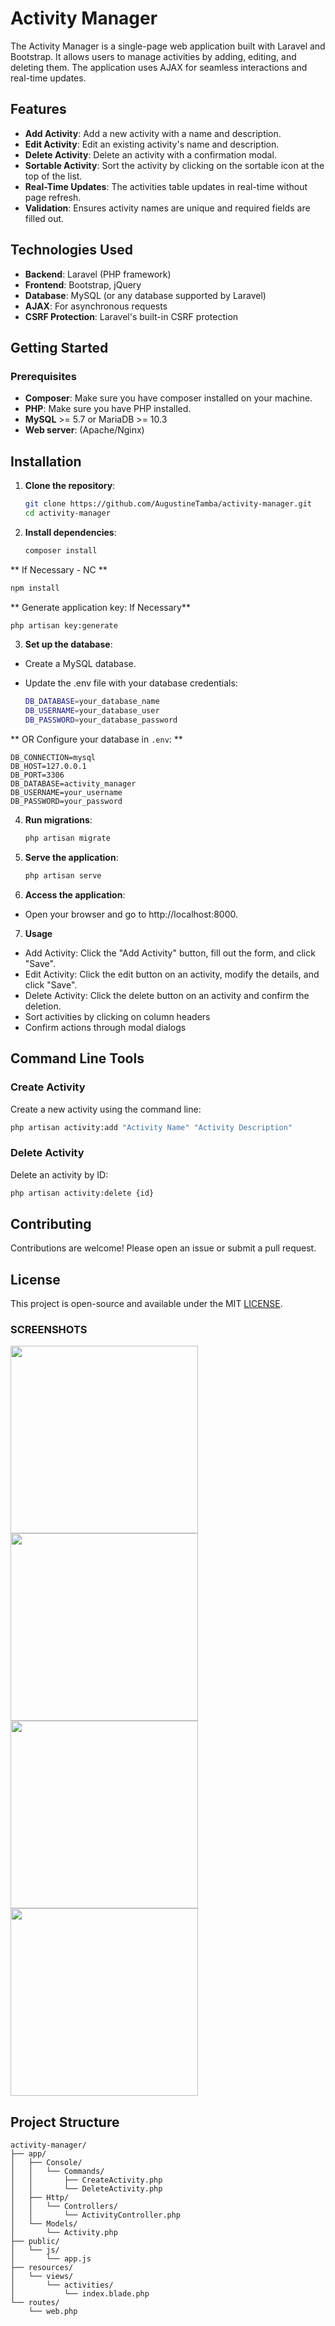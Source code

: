# Activity Manager

The Activity Manager is a single-page web application built with Laravel and Bootstrap. It allows users to manage activities by adding, editing, and deleting them. The application uses AJAX for seamless interactions and real-time updates.

## Features

- **Add Activity**: Add a new activity with a name and description.
- **Edit Activity**: Edit an existing activity's name and description.
- **Delete Activity**: Delete an activity with a confirmation modal.
- **Sortable Activity**: Sort the activity by clicking on the sortable icon at the top of the list.
- **Real-Time Updates**: The activities table updates in real-time without page refresh.
- **Validation**: Ensures activity names are unique and required fields are filled out.

## Technologies Used

- **Backend**: Laravel (PHP framework)
- **Frontend**: Bootstrap, jQuery
- **Database**: MySQL (or any database supported by Laravel)
- **AJAX**: For asynchronous requests
- **CSRF Protection**: Laravel's built-in CSRF protection

## Getting Started

### Prerequisites

- **Composer**: Make sure you have composer installed on your machine.
- **PHP**: Make sure you have PHP installed.
- **MySQL** >= 5.7 or MariaDB >= 10.3
- **Web server**: (Apache/Nginx)

## Installation

1. **Clone the repository**:
   
   ```bash
   git clone https://github.com/AugustineTamba/activity-manager.git
   cd activity-manager

2. **Install dependencies**:

    ```bash
    composer install
    ```
    
** If Necessary - NC **

  ```bash
  npm install
  ```

** Generate application key: If Necessary**

  ```bash
  php artisan key:generate
  ```

3.  **Set up the database**:

  - Create a MySQL database.
  - Update the .env file with your database credentials:

    ```bash 
    DB_DATABASE=your_database_name
    DB_USERNAME=your_database_user
    DB_PASSWORD=your_database_password

** OR Configure your database in `.env`: **

  ```env
  DB_CONNECTION=mysql
  DB_HOST=127.0.0.1
  DB_PORT=3306
  DB_DATABASE=activity_manager
  DB_USERNAME=your_username
  DB_PASSWORD=your_password
  ```

4. **Run migrations**:

    ```bash
    php artisan migrate

5. **Serve the application**:

    ```bash
    php artisan serve

6. **Access the application**:
- Open your browser and go to http://localhost:8000.

7. **Usage**

- Add Activity: Click the "Add Activity" button, fill out the form, and click "Save".
- Edit Activity: Click the edit button on an activity, modify the details, and click "Save".
- Delete Activity: Click the delete button on an activity and confirm the deletion.
- Sort activities by clicking on column headers
- Confirm actions through modal dialogs

## Command Line Tools

### Create Activity
Create a new activity using the command line:
```bash
php artisan activity:add "Activity Name" "Activity Description"
```

### Delete Activity
Delete an activity by ID:
```bash
php artisan activity:delete {id}
```

## Contributing
Contributions are welcome! Please open an issue or submit a pull request.

## License
This project is open-source and available under the MIT [LICENSE](LICENSE).

### SCREENSHOTS

<img src="https://github.com/user-attachments/assets/129a0eda-617c-4e8e-ae85-85d85a66a1bc" width="300">
<img src="https://github.com/user-attachments/assets/a9d0e70b-360c-4b2e-9f5c-6fec4ff2f523" width="300">
<img src="https://github.com/user-attachments/assets/2bbe0867-18c9-42ce-a7ab-3eec20179526" width="300">
<img src="https://github.com/user-attachments/assets/4f5987d3-d5d8-4e0f-aca9-ff50d86bc5b0" width="300">

## Project Structure

```
activity-manager/
├── app/
│   ├── Console/
│   │   └── Commands/
│   │       ├── CreateActivity.php
│   │       └── DeleteActivity.php
│   ├── Http/
│   │   └── Controllers/
│   │       └── ActivityController.php
│   └── Models/
│       └── Activity.php
├── public/
│   └── js/
│       └── app.js
├── resources/
│   └── views/
│       └── activities/
│           └── index.blade.php
└── routes/
    └── web.php
```
